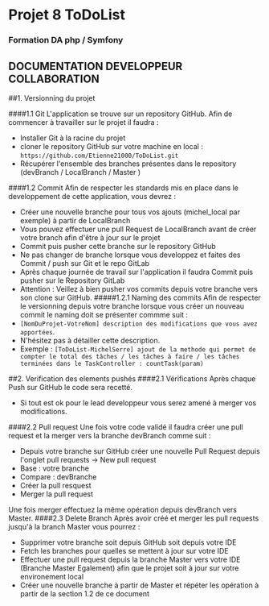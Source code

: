 # Projet 8 ToDoList
### Formation DA php / Symfony
## DOCUMENTATION DEVELOPPEUR COLLABORATION

##1. Versionning du projet

####1.1 Git
L'application se trouve sur un repository GitHub. Afin de commencer à travailler sur le projet il faudra : 
- Installer Git à la racine du projet
- cloner le repository GitHub sur votre machine en local : `https://github.com/Etienne21000/ToDoList.git`
- Récupérer l'ensemble des branches présentes dans le repository (devBranch / LocalBranch / Master )

####1.2 Commit
Afin de respecter les standards mis en place dans le developpement de cette application, vous devrez :
- Créer une nouvelle branche pour tous vos ajouts (michel_local par exemple) à partir de LocalBranch
- Vous pouvez effectuer une pull Request de LocalBranch avant de créer votre branch afin d'être à jour sur le projet
- Commit puis pusher cette branche sur le repository GitHub
- Ne pas changer de branche lorsque vous developpez et faites des Commit / push sur Git et le repo GitLab
- Après chaque journée de travail sur l'application il faudra Commit puis pusher sur le Repository GitLab
- Attention : Veillez à bien pusher vos commits depuis votre branche vers son clone sur GitHub.
#####1.2.1 Naming des commits
Afin de respecter le versionning depuis votre branche lorsque vous créer un nouveau commit le naming doit se présenter commme suit :
- `[NomDuProjet-VotreNom] description des modifications que vous avez apportées`.
- N'hésitez pas à détailler cette description.
- Exemple : `[ToDoList-MichelSerre] ajout de la methode qui permet de compter le total des tâches / les tâches à faire / les tâches terminées dans le TaskController : countTask(param)`

##2. Verification des elements pushés
####2.1 Vérifications 
Après chaque Push sur GitHub le code sera recetté. 
- Si tout est ok pour le lead developpeur vous serez amené à merger vos modifications.

####2.2 Pull request
Une fois votre code validé il faudra créer une pull request et la merger vers la branche devBranch comme suit :
- Depuis votre branche sur GitHub créer une nouvelle Pull Request depuis l'onglet pull requests -> New pull request
- Base : votre branche 
- Compare : devBranche
- Créer la pull resquest
- Merger la pull request

Une fois merger effectuez la même opération depuis devBranch vers Master.
####2.3 Delete Branch
Après avoir créé et merger les pull requests jusqu'à la branch Master vous pourrez :
- Supprimer votre branche soit depuis GitHub soit depuis votre IDE
- Fetch les branches pour quelles se mettent à jour sur votre IDE
- Effectuer une pull request depuis la branche Master vers votre IDE (Branche Master Egalement) afin que le projet soit à jour sur votre environement local
- Créer une nouvelle branche à partir de Master et répéter les opération à partir de la section 1.2 de ce document



